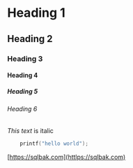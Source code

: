 # Heading 1
## Heading 2
### Heading 3
#### Heading 4
##### Heading 5
###### Heading 6

*This text* is italic

``` c 
    printf("hello world");
```

[https://sqlbak.com](httlps://sqlbak.com)

